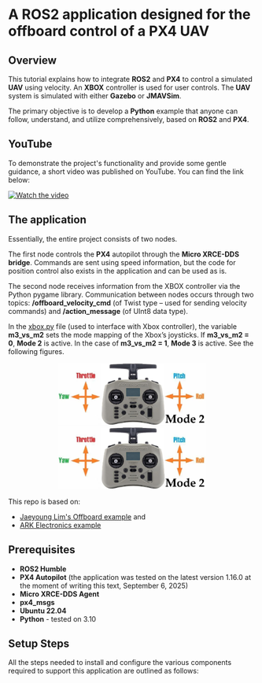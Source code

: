 # A ROS2 application designed for the offboard control of a PX4 UAV
## Overview
This tutorial explains how to integrate **ROS2** and **PX4** to control a simulated **UAV** using velocity. An **XBOX** controller is used for user controls. The **UAV** system is simulated with either **Gazebo** or **JMAVSim**.

The primary objective is to develop a **Python** example that anyone can follow, understand, and utilize comprehensively, based on **ROS2** and **PX4**.

## YouTube
To demonstrate the project's functionality and provide some gentle guidance, a short video was published on YouTube. You can find the link below:

[![Watch the video](https://img.youtube.com/vi/__MgYtL8G18/0.jpg)](https://www.youtube.com/watch?v=__MgYtL8G18)

## The application
Essentially, the entire project consists of two nodes. 

The first node controls the **PX4** autopilot through the **Micro XRCE-DDS bridge**. Commands are sent using speed information, but the code for position control also exists in the application and can be used as is. 

The second node receives information from the XBOX controller via the Python pygame library. Communication between nodes occurs through two topics: __/offboard_velocity_cmd__ (of Twist type – used for sending velocity commands) and __/action_message__ (of UInt8 data type).

In the [xbox.py](https://github.com/dmdobrea/ROS2_offboard_control/blob/main/offboard_control/offboard_control/xbox.py) file (used to interface with Xbox controller), the variable __m3_vs_m2__ sets the mode mapping of the Xbox’s joysticks. If __m3_vs_m2 = 0__, **Mode 2** is active. In the case of __m3_vs_m2 = 1__, **Mode 3** is active. See the following figures.

<p align="center">
  <img src="Images/mode2.png" width="300"/>
  <img src="Images/mode2.png" width="300"/>
</p>

This repo is based on: 
* [Jaeyoung Lim's Offboard example](https://github.com/Jaeyoung-Lim/px4-offboard) and
* [ARK Electronics example](https://github.com/ARK-Electronics/ROS2_PX4_Offboard_Example)

## Prerequisites
* **ROS2 Humble**
* **PX4 Autopilot** (the application was tested on the latest version 1.16.0 at the moment of writing this text, September 6, 2025)
* **Micro XRCE-DDS Agent**
* **px4_msgs**
* **Ubuntu 22.04**
* **Python** - tested on 3.10

## Setup Steps
All the steps needed to install and configure the various components required to support this application are outlined as follows:
